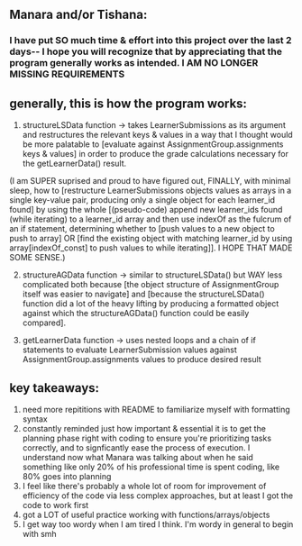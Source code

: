 ## Manara and/or Tishana:
### I have put SO much time & effort into this project over the last 2 days-- I hope you will recognize that by appreciating that the program generally works as intended. I AM NO LONGER MISSING REQUIREMENTS

## generally, this is how the program works:
1. structureLSData function -> takes LearnerSubmissions as its argument and restructures the relevant keys & values in a way that I thought would be more palatable to
[evaluate against AssignmentGroup.assignments keys & values] in order to produce the grade calculations necessary for the getLearnerData() result.

(I am SUPER suprised and proud to have figured out, FINALLY, with minimal sleep, how to [restructure LearnerSubmissions objects values as arrays in a single key-value pair, producing
only a single object for each learner_id found] by using the whole [(pseudo-code) append new learner_ids found (while iterating) to a learner_id array and then use indexOf as the
fulcrum of an if statement, determining whether to [push values to a new object to push to array] OR [find the existing object with matching learner_id by using array[indexOf_const] to push values to while iterating]]. I HOPE THAT MADE SOME SENSE.)

2. structureAGData function -> similar to structureLSData() but WAY less complicated both because [the object structure of AssignmentGroup itself was easier to navigate] and [because
the structureLSData() function did a lot of the heavy lifting by producing a formatted object against which the structureAGData() function could be easily compared].

3. getLearnerData function -> uses nested loops and a chain of if statements to evaluate LearnerSubmission values against AssignmentGroup.assignments values to produce desired result

## key takeaways:
1. need more repititions with README to familiarize myself with formatting syntax
2. constantly reminded just how important & essential it is to get the planning phase right with coding to ensure you're prioritizing tasks correctly, and to signficantly ease the process of execution. I understand now what Manara was talking about when he said something like only 20% of his professional time is spent coding, like 80% goes into planning
3. I feel like there's probably a whole lot of room for improvement of efficiency of the code via less complex approaches, but at least I got the code to work first
4. got a LOT of useful practice working with functions/arrays/objects
5. I get way too wordy when I am tired I think. I'm wordy in general to begin with smh